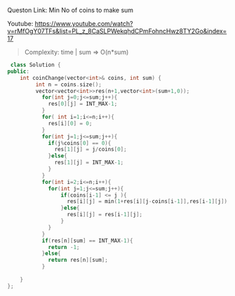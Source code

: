 Queston Link: Min No of coins to make sum

Youtube: https://www.youtube.com/watch?v=rMfOgY07TFs&list=PL_z_8CaSLPWekqhdCPmFohncHwz8TY2Go&index=17

> Complexity: time | sum => O(n*sum)

```cpp
 class Solution {
public:
    int coinChange(vector<int>& coins, int sum) {
         int n = coins.size();
         vector<vector<int>>res(n+1,vector<int>(sum+1,0));
           for(int j=0;j<=sum;j++){
             res[0][j] = INT_MAX-1;
           }
           for( int i=1;i<=n;i++){
             res[i][0] = 0;
           }
           for(int j=1;j<=sum;j++){
             if(j%coins[0] == 0){
               res[1][j] = j/coins[0];
             }else{
               res[1][j] = INT_MAX-1;
             }
           }
           for(int i=2;i<=n;i++){
             for(int j=1;j<=sum;j++){
                 if(coins[i-1] <= j ){
                   res[i][j] = min(1+res[i][j-coins[i-1]],res[i-1][j]);
                 }else{
                   res[i][j] = res[i-1][j];
                 }
             }
           }
           if(res[n][sum] == INT_MAX-1){
             return -1;
           }else{
             return res[n][sum];
           }
        
    }
};
```
